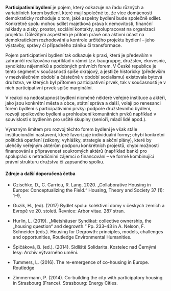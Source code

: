 **Participativní bydlení** je pojem, který odkazuje na řadu různých a variabilních forem bydlení, které mají společné to, že více domácností demokraticky rozhoduje o tom, jaké aspekty bydlení bude společně sdílet. Konkrétně spolu mohou sdílet majetková práva k nemovitosti, finanční náklady a zisky, prostor, sociální kontakty, spolupracovat na organizaci projektu. Důležitým aspektem je přitom právě ona aktivní účast na demokratickém rozhodování a kontrole určitého projektu bydlení – jeho výstavby, správy či případného zániku či transformace.

Pojem participativní bydlení tak odkazuje k praxi, která je především v zahraničí realizována například v rámci tzv. baugruppe, družstev, ekovesnic, syndikátu nájemníků a podobných právních forem. V České republice je tento segment v současnosti spíše okrajový, a jestliže historicky (především v meziválečném období a částečně v období socialismu) existovala bytová družstva, ve kterých byl přítomen participativní prvek, tak v současnosti je v nich participativní prvek spíše marginální. 

V reakci na nedostupnost bydlení nicméně některé veřejné instituce a aktéři, jako jsou konkrétní města a obce, státní správa a další, volají po renesanci forem bydlení s participativními prvky: podpoře družstevního bydlení, rozvoji spolkového bydlení a prohloubení komunitních prvků například v souvislosti s bydlením pro určité skupiny (senioři, mladí lidé apod.). 

Výrazným limitem pro rozvoj těchto forem bydlení je však stále institucionální nastavení, které favorizuje individuální formy; chybí konkrétní politická opatření (zákony, vyhlášky, strategie a akční plány), které by ulehčily veřejným aktérům podporu konkrétních projektů, chybí možnosti financování a připravenost soukromých aktérů (například bank) pro spolupráci s netradičními zájemci o financování – ve formě kombinující právní strukturu družstva či zapsaného spolku. 

#### Zdroje a další doporučená četba

- Czischke, D., C. Carriou, R. Lang. 2020. „Collaborative Housing in Europe: Conceptualizing the Field.“ Housing, Theory and Society 37 (1): 1–9,

- Guzik, H., (ed). (2017) Bydlet spolu: kolektivní domy v českých zemích a Evropě ve 20. století. Řevnice: Arbor vitae. 287 stran. 

- Hurlin, L. (2019). „Mietshäuser Syndikat: collective ownership, the „housing question“ and degrowth.“ Pp. 233–43 in A. Nelson, F. Schneider (eds.). Housing for Degrowth: principles, models, challenges and opportunities, Routledge Environmental Humanities. 

- Špičáková, B. (ed.). (2014). Sídliště Solidarita. Kostelec nad Černými lesy: Archiv výtvarného umění. 

- Tummers, L. (2016). The re-emergence of co-housing in Europe. Routledge

- Zimmermann, P. (2014). Co-building the city with participatory housing in Strasbourg (France). Strasbourg: Energy Cities.

